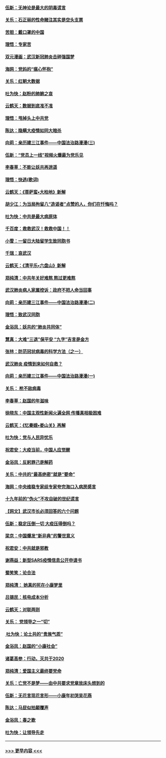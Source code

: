 #### [伍新：无神论是最大的阴毒谎言](../pages/nsc993/n11846129.md?t=02060733) 
#### [关乐：石正丽的性命赌注其实是空头支票](../pages/nsc993/n11846109.md?t=02060733) 
#### [苦胆：戴口罩的中国](../pages/nsc993/n11845576.md?t=02060733) 
#### [理悟：专家苦](../pages/nsc993/n11845564.md?t=02060733) 
#### [双元漫画：武汉新冠肺炎击碎强国梦](../pages/nsc993/n11843320.md?t=02060733) 
#### [海网：党妈的“瘟心怀抱”](../pages/nsc993/n11840740.md?t=02060733) 
#### [关乐：红朝大数据](../pages/nsc993/n11840675.md?t=02060733) 
#### [吐为快：赵粉的肺腑之哀](../pages/nsc993/n11840618.md?t=02060733) 
#### [云鹤天：数据到底准不准](../pages/nsc993/n11840325.md?t=02060733) 
#### [理悟：甩掉头上中共党](../pages/nsc993/n11838826.md?t=02060733) 
#### [陈达：隐瞒大疫情如同大暗杀](../pages/nsc993/n11838771.md?t=02060733) 
#### [向莉：亲历建三江事件——中国法治路漫漫(三)](../pages/nsc993/n11831825.md?t=02060733) 
#### [伍新：“党员上一线”视频火爆最为党乐见](../pages/nsc993/n11838200.md?t=02060733) 
#### [李春草：不能让妖共再逍遥](../pages/nsc993/n11838102.md?t=02060733) 
#### [理悟：快逃(歌词)](../pages/nsc993/n11838083.md?t=02060733) 
#### [云鹤天：《菩萨蛮▪大柏地》新解](../pages/nsc993/n11838059.md?t=02060733) 
#### [胡少江：为当局拘留八“造谣者”点赞的人，你们在忏悔吗？](../pages/nsc993/n11836801.md?t=02060733) 
#### [吐为快：中共是最大病原体](../pages/nsc993/n11836748.md?t=02060733) 
#### [千百度：救救武汉！救救中国！！](../pages/nsc993/n11836145.md?t=02060733) 
#### [小雪：一留日大陆留学生致同胞书](../pages/nsc993/n11834624.md?t=02060733) 
#### [千瑞：哀武汉](../pages/nsc993/n11833647.md?t=02060733) 
#### [云鹤天：《清平乐▪六盘山》新解](../pages/nsc993/n11833611.md?t=02060733) 
#### [郑纯清：中共年关好难熬 熬过更难熬](../pages/nsc993/n11833489.md?t=02060733) 
#### [武汉肺炎病人家属控诉：政府不把人命当回事](../pages/nsc993/n11833205.md?t=02060733) 
#### [向莉：亲历建三江事件——中国法治路漫漫(二)](../pages/nsc993/n11829102.md?t=02060733) 
#### [理悟：致武汉同胞](../pages/nsc993/n11831522.md?t=02060733) 
#### [金浴凤：妖共的“肺炎共同体”](../pages/nsc993/n11829448.md?t=02060733) 
#### [慧真：大难“三退”保平安 “九字”吉言是金方](../pages/nsc993/n11829501.md?t=02060733) 
#### [张林：防范冠状病毒的科学方法（之一）](../pages/nsc993/n11828618.md?t=02060733) 
#### [武汉肺炎 疫情到来如何自救？](../pages/nsc993/n11827632.md?t=02060733) 
#### [向莉：亲历建三江事件——中国法治路漫漫(一)](../pages/nsc993/n11827190.md?t=02060733) 
#### [关乐： 枪不敌病毒](../pages/nsc993/n11826746.md?t=02060733) 
#### [李春草：赵国的年滋味](../pages/nsc993/n11826321.md?t=02060733) 
#### [徐晓东：中国主观性新闻火遍全网 传播真相极困难](../pages/nsc993/n11826508.md?t=02060733) 
#### [云鹤天：《忆秦娥▪娄山关》再解](../pages/nsc993/n11824682.md?t=02060733) 
#### [吐为快：党与人民异忧乐](../pages/nsc993/n11824660.md?t=02060733) 
#### [祝君安：大疫当前，中国人应觉醒](../pages/nsc993/n11821946.md?t=02060733) 
#### [金浴凤：反躬罪己是解药](../pages/nsc993/n11820280.md?t=02060733) 
#### [关乐：中共的“最高绝密”就是“要命”](../pages/nsc993/n11816946.md?t=02060733) 
#### [海网：中央维稳专家组专家夸完海口入病房感言](../pages/nsc993/n11815138.md?t=02060733) 
#### [十九年前的“伪火”不攻自破的世纪谎言](../pages/nsc993/n11813238.md?t=02060733) 
#### [【网文】武汉市长必须回答的六个问题](../pages/nsc993/n11813848.md?t=02060733) 
#### [伍新：稳定压倒一切 大疫压得倒吗？](../pages/nsc993/n11812634.md?t=02060733) 
#### [梁京：中国爆发“新非典”的警世意义](../pages/nsc993/n11812554.md?t=02060733) 
#### [祝君安：中共就是邪教](../pages/nsc993/n11812431.md?t=02060733) 
#### [谢燕益：新型SARS疫情信息公开申请书](../pages/nsc993/n11808840.md?t=02060733) 
#### [蜀笑笑：论合法](../pages/nsc993/n11808064.md?t=02060733) 
#### [郑纯清： 她真的死在小康梦里](../pages/nsc993/n11806623.md?t=02060733) 
#### [吕锡民：核电成本分析](../pages/nsc993/n11806284.md?t=02060733) 
#### [云鹤天：对联两则](../pages/nsc993/n11805957.md?t=02060733) 
#### [关乐： 党领导之一“切”](../pages/nsc993/n11804505.md?t=02060733) 
#### [ 吐为快：论土共的“贵族气质”](../pages/nsc993/n11804490.md?t=02060733) 
#### [金浴凤：赵国的“小康社会”](../pages/nsc993/n11804452.md?t=02060733) 
#### [诸葛高参：行动，灭共于2020](../pages/nsc993/n11804120.md?t=02060733) 
#### [郑纯清：爱国主义最终要党命](../pages/nsc993/n11802197.md?t=02060733) 
#### [关乐：亡党不是梦——由中共要求党章放床头想到的](../pages/nsc993/n11802156.md?t=02060733) 
#### [伍新：无花言现花言形——小康年初哭吴花燕](../pages/nsc993/n11800044.md?t=02060733) 
#### [陈达：马屁似拍颠覆声](../pages/nsc993/n11800010.md?t=02060733) 
#### [金浴凤：春之歌](../pages/nsc993/n11797687.md?t=02060733) 
#### [吐为快：让领导先走](../pages/nsc993/n11797512.md?t=02060733) 

----
#### [ >>> 更早内容 <<< ](../indexes/nsc993-earlier.md)
